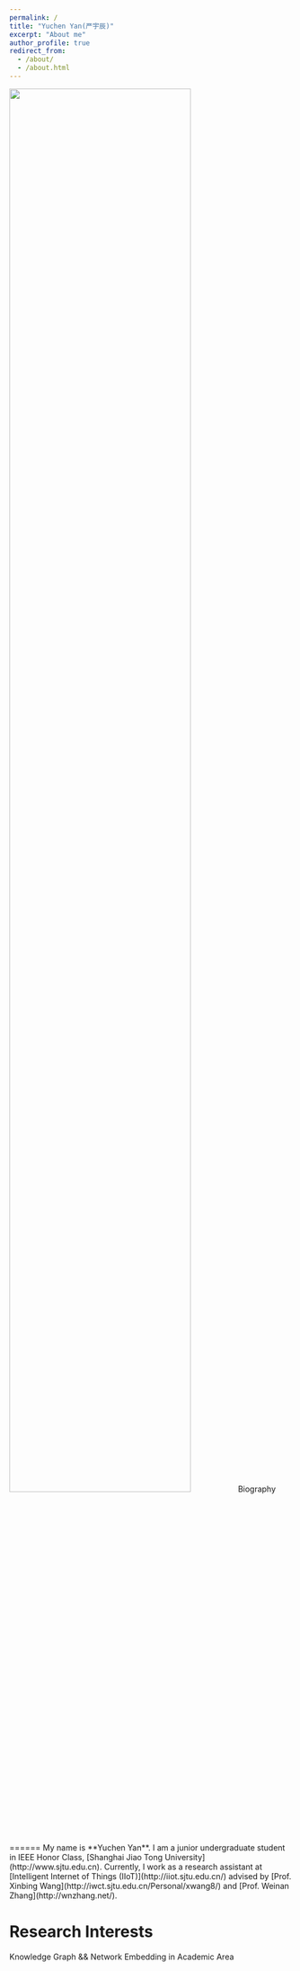 ```yaml
---
permalink: /
title: "Yuchen Yan(严宇辰)"
excerpt: "About me"
author_profile: true
redirect_from: 
  - /about/
  - /about.html
---
```

<img src="images/yuchenyan.jpg" width = "80%" />
Biography
======
My name is **Yuchen Yan**. I am a junior undergraduate student in IEEE Honor Class, [Shanghai Jiao Tong University](http://www.sjtu.edu.cn). Currently, I work as a research assistant at [Intelligent Internet of Things (IIoT)](http://iiot.sjtu.edu.cn/) advised by [Prof. Xinbing Wang](http://iwct.sjtu.edu.cn/Personal/xwang8/) and [Prof. Weinan Zhang](http://wnzhang.net/).

Research Interests
======
Knowledge Graph && Network Embedding in Academic Area
